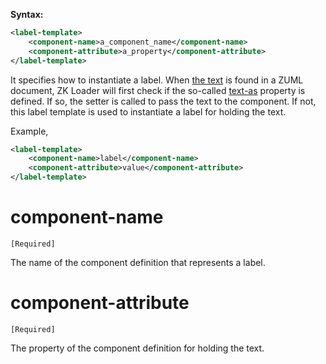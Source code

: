 **Syntax:**

```xml
<label-template>  
    <component-name>a_component_name</component-name>  
    <component-attribute>a_property</component-attribute>  
</label-template>
```

It specifies how to instantiate a label. When [the
text](ZUML_Reference/ZUML/Texts) is found in a ZUML document,
ZK Loader will first check if the so-called
[text-as](ZK_Client-side_Reference/Language_Definition/component)
property is defined. If so, the setter is called to pass the text to the
component. If not, this label template is used to instantiate a label
for holding the text.

Example,

``` xml
<label-template>
    <component-name>label</component-name>
    <component-attribute>value</component-attribute>
</label-template>
```

# component-name

`[Required]`

The name of the component definition that represents a label.

# component-attribute

`[Required]`

The property of the component definition for holding the text.


